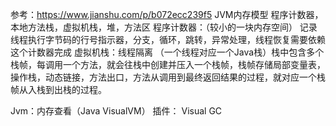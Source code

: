 参考：https://www.jianshu.com/p/b072ecc239f5
JVM内存模型
	程序计数器，本地方法栈，虚拟机栈，堆，方法区
程序计数器：（较小的一块内存空间）
	记录线程执行字节码的行号指示器，分支，循环，跳转，异常处理，线程恢复需要依赖这个计数器完成
虚拟机栈：线程隔离 （一个线程对应一个Java栈）栈中包含多个栈帧，每调用一个方法，就会往栈中创建并压入一个栈帧，栈帧存储局部变量表，操作栈，动态链接，方法出口，方法从调用到最终返回结果的过程，就对应一个栈帧从入栈到出栈的过程。

Jvm：内存查看（Java VisualVM）
插件：
	Visual GC
	
